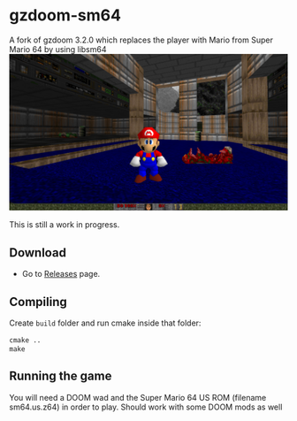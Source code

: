 # gzdoom-sm64
A fork of gzdoom 3.2.0 which replaces the player with Mario from Super Mario 64 by using libsm64
![Mario in GZDoom](screenshot.png)

This is still a work in progress.

## Download
* Go to [Releases](https://github.com/headshot2017/gzdoom-sm64/releases) page.

## Compiling
Create `build` folder and run cmake inside that folder:
```
cmake ..
make
```

## Running the game
You will need a DOOM wad and the Super Mario 64 US ROM (filename sm64.us.z64) in order to play. Should work with some DOOM mods as well
